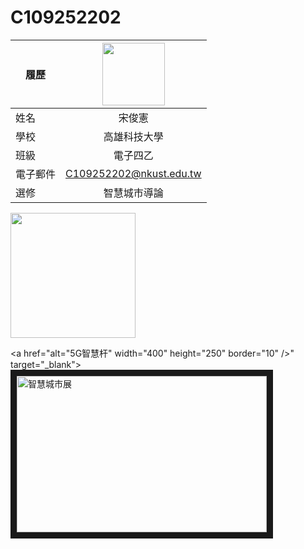 # C109252202
|    履歷     | <img src="https://github.com/Agroxty/C109252202/blob/main/11zon_cropped.png" width=100 height=100/>|
| ----------- | :----------------------------:|
| 姓名        | 宋俊憲          |
| 學校        | 高雄科技大學          |
| 班級        | 電子四乙            |
| 電子郵件    | C109252202@nkust.edu.tw     |
| 選修        | 智慧城市導論          |

<img src="https://github.com/Agroxty/C109252202/blob/main/Untitled.png" width="200" height="200">


<a href="alt="5G智慧杆" width="400" height="250" border="10" /></a>" target="_blank"><img src="https://www.owlsome.tech/wp-content/uploads/2024/03/%E6%88%AA%E5%9C%96-2024-03-18-23.19.48-600x403.png"
alt="智慧城市展" width="400" height="250" border="10" /></a>
